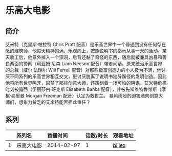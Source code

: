 # 乐高大电影


## 简介

艾米特（克里斯·帕拉特 Chris Pratt 配音）是乐高世界中一个普通到没有任何存在感的建筑师，他每天精神饱满，乐观向上，按照说明书的指示从事一天的活动。某天收工后，他意外掉入一个深洞，后背还黏了奇怪的东西，随后就被兼具凶暴和善良两面的警察（利亚姆·尼森 Liam Neeson 配音）带走问话。原来统治乐高世界的总裁（威尔·法瑞尔 Will Ferrell 配音）对那些极富创造力的小人极为不满，他讨厌不同系列的乐高世界相互交叉，更讨厌脱离了说明书独辟蹊径的发明创造。因此他将所有世界隔开，囚禁了那些创意大师，还策划着一场可怕的阴谋。艾米特危机时刻被露西（伊丽莎白·班克斯 Elizabeth Banks 配音），并被先知维特鲁维斯（摩根·弗里曼 Morgan Freeman 配音）认定为救世主。
暴风雨般的迫害袭向创意大师们，想象力贫乏的艾米特能否担此重任？





## 系列

|     |   系列名   |   首播时间  | 话数/时长  | 观看地址 |
|:---  |:------    |:----      |:---       |:---  |
| 1 | 乐高大电影 | 2014-02-07 | 1 | [bljiex](https://svip.bljiex.cc/?wd=乐高大电影)  |

